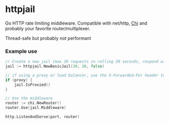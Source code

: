 # httpjail

Go HTTP rate limiting middleware. Compatible with net/http, [Chi](https://github.com/go-chi/chi) and probably your favorite router/multiplexer.

Thread-safe but probably not performant

### Example use

```go
// Create a new jail (max 30 requests in rolling 30 seconds, respond with error message)
jail := httpjail.NewBasicJail(30, 30, false)

// if using a proxy or load balancer, use the X-Forwarded-For header to get request IPs
if (proxy) {
    jail.IsProxied()
}

// Use the middleware
router := chi.NewRouter()
router.Use(jail.Middleware)

http.ListenAndServe(port, router)
```
